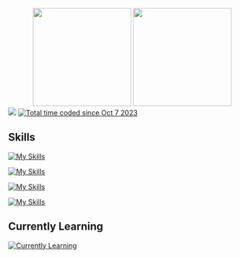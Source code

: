 <div align="center">
  <img height="200" src="https://github-readme-stats.vercel.app/api?username=fazlibeqir&show_icons=true&count_private=true&include_all_commits=true&theme=dracula&hide_border=true" />
  <img height="200" src="https://github-readme-stats.vercel.app/api/top-langs/?username=fazlibeqir&layout=compact&langs_count=10&theme=dracula&hide_border=true" />
</div>



  
<div align="left">
  <img src="https://komarev.com/ghpvc/?username=fazlibeqir" />
<a href="https://wakatime.com/@018b0beb-cbad-4a1e-ac53-dfa0b7ddbef4"><img src="https://wakatime.com/badge/user/018b0beb-cbad-4a1e-ac53-dfa0b7ddbef4.svg" alt="Total time coded since Oct 7 2023" /></a>
</div>
<h2>Skills</h2>

[![My Skills](https://skillicons.dev/icons?i=java,cs,ts,js,cpp,c,python,dart,html,css,bootstrap,cmake,zig&perline=15)](https://skillicons.dev)

[![My Skills](https://skillicons.dev/icons?i=spring,angular,react,dotnet,django,vue,docker,flutter,postgres&perline=15)](https://skillicons.dev)

[![My Skills](https://skillicons.dev/icons?i=firebase,blender,postman,godot&perline=15)](https://skillicons.dev)

[![My Skills](https://skillicons.dev/icons?i=idea,vscode,anaconda,windows,notion&perline=9)](https://skillicons.dev)

<h2>Currently Learning</h2>

[![Currently Learning](https://skillicons.dev/icons?i=kubernetes,aws,vim&perline=9)](https://skillicons.dev)


